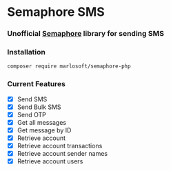 # Semaphore SMS

### Unofficial [Semaphore](https://www.semaphore.co/) library for sending SMS

### Installation
```bash
composer require marlosoft/semaphore-php
```

### Current Features
- [x] Send SMS
- [x] Send Bulk SMS
- [x] Send OTP
- [x] Get all messages
- [x] Get message by ID
- [x] Retrieve account
- [x] Retrieve account transactions
- [x] Retrieve account sender names
- [x] Retrieve account users